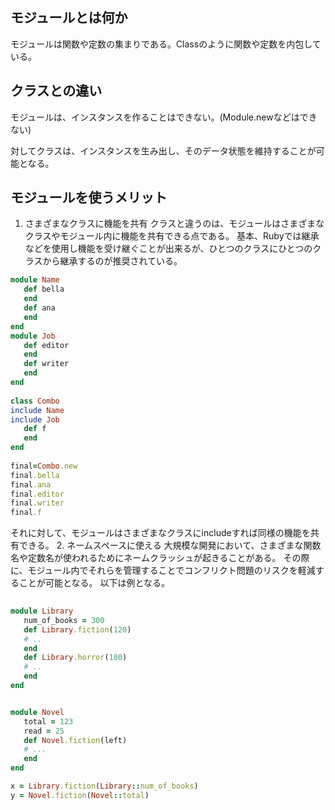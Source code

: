 ## モジュールとは何か
モジュールは関数や定数の集まりである。Classのように関数や定数を内包している。
## クラスとの違い
モジュールは、インスタンスを作ることはできない。(Module.newなどはできない)

対してクラスは、インスタンスを生み出し、そのデータ状態を維持することが可能となる。
## モジュールを使うメリット
1. さまざまなクラスに機能を共有
クラスと違うのは、モジュールはさまざまなクラスやモジュール内に機能を共有できる点である。
基本、Rubyでは継承などを使用し機能を受け継ぐことが出来るが、ひとつのクラスにひとつのクラスから継承するのが推奨されている。

```rb
module Name   
   def bella   
   end   
   def ana   
   end   
end   
module Job   
   def editor   
   end   
   def writer   
   end   
end   
  
class Combo   
include Name   
include Job   
   def f   
   end   
end   
  
final=Combo.new   
final.bella   
final.ana   
final.editor   
final.writer   
final.f  
```

それに対して、モジュールはさまざまなクラスにincludeすれば同様の機能を共有できる。
2. ネームスペースに使える
大規模な開発において、さまざまな関数名や定数名が使われるためにネームクラッシュが起きることがある。
その際に、モジュール内でそれらを管理することでコンフリクト問題のリスクを軽減することが可能となる。
以下は例となる。

```rb
  
module Library   
   num_of_books = 300   
   def Library.fiction(120)   
   # ..   
   end   
   def Library.horror(180)   
   # ..   
   end   
end  


module Novel   
   total = 123   
   read = 25   
   def Novel.fiction(left)   
   # ...   
   end   
end  

x = Library.fiction(Library::num_of_books)   
y = Novel.fiction(Novel::total)  

```

